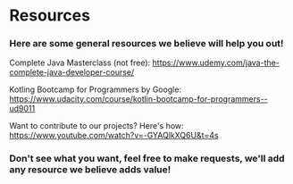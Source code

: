 # Resources
### Here are some general resources we believe will help you out!

Complete Java Masterclass (not free):
https://www.udemy.com/java-the-complete-java-developer-course/

Kotling Bootcamp for Programmers by Google:
https://www.udacity.com/course/kotlin-bootcamp-for-programmers--ud9011

Want to contribute to our projects? Here's how:
https://www.youtube.com/watch?v=-GYAQlkXQ6U&t=4s

### Don't see what you want, feel free to make requests, we'll add any resource we believe adds value!
